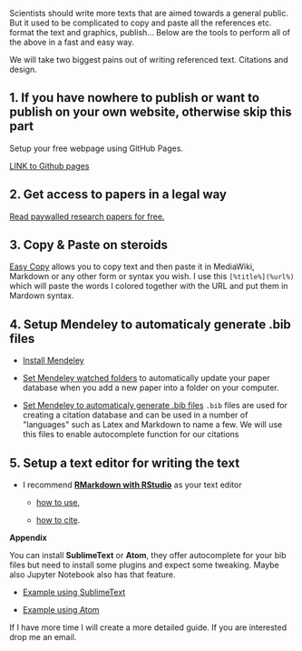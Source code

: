 Scientists should write more texts that are aimed towards a general public. But it used to be complicated to copy and paste all the references etc. format the text and graphics, publish...
Below are the tools to perform all of the above in a fast and easy way.

We will take two biggest pains out of writing referenced text. 
Citations and design.


## 1. If you have nowhere to publish or want to publish on your own website, otherwise skip this part 

Setup your free webpage using GitHub Pages.
 
[LINK to Github pages](https://pages.github.com/)


## 2. Get access to papers in a legal way

[Read paywalled research papers for free. ](http://unpaywall.org/)

## 3. Copy & Paste on steroids

[Easy Copy](https://sites.google.com/site/smokyinkproductions/easy-copy) allows you to copy text and then paste it in MediaWiki, Markdown or any other form or syntax you wish. 
I use this `[%title%](%url%)` which will paste the words I colored together with the URL and put them in Mardown syntax.

## 4. Setup Mendeley to automaticaly generate .bib files

- [Install Mendeley](https://www.mendeley.com/)

- [Set Mendeley watched folders](http://support.mendeley.com/customer/en/portal/articles/989571-how-to-use-the-watched-folders-feature) to automatically update your paper database when you add a new paper into a folder on your computer.

- [Set Mendeley to automaticaly generate .bib files](https://blog.mendeley.com/2012/03/24/how-to-series-generate-bibtex-files-for-your-collections-for-use-in-latex-part-3-of-12/)
`.bib` files are used for creating a citation database and can be used in a number of "languages" such as Latex and Markdown to name a few. We will use this files to enable autocomplete function for our citations

## 5. Setup a text editor for writing the text

- I recommend [**RMarkdown with RStudio**](https://www.rstudio.com/) as your text editor 
   
   - [how to use](https://bookdown.org/yihui/bookdown/), 

   - [how to cite](http://rmarkdown.rstudio.com/authoring_bibliographies_and_citations.html#citation_styles).



**Appendix** 

You can install **SublimeText** or **Atom**, they offer autocomplete for your bib files but need to install some plugins and expect some tweaking. Maybe also Jupyter Notebook also has that feature.


- [Example using SublimeText](https://sylvaindeville.net/2015/07/17/writing-academic-papers-in-plain-text-with-markdown-and-jupyter-notebook/)

- [Example using Atom](https://github.com/ihrke/markdown-paper)

If I have more time I will create a more detailed guide. If you are interested drop me an email.
